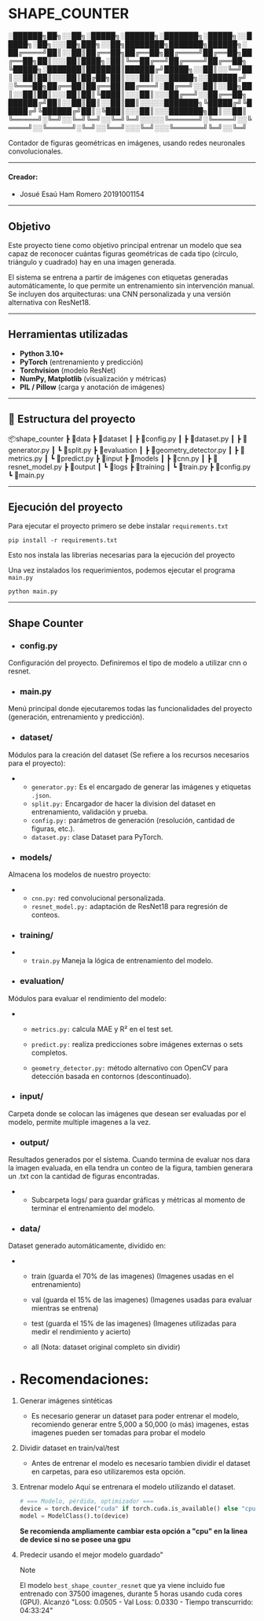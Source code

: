 # SHAPE_COUNTER

░██████╗██╗░░██╗░█████╗░██████╗░███████╗░█████╗░░█████╗░██╗░░░██╗███╗░░██╗████████╗███████╗██████╗░
██╔════╝██║░░██║██╔══██╗██╔══██╗██╔════╝██╔══██╗██╔══██╗██║░░░██║████╗░██║╚══██╔══╝██╔════╝██╔══██╗
╚█████╗░███████║███████║██████╔╝█████╗░░██║░░╚═╝██║░░██║██║░░░██║██╔██╗██║░░░██║░░░█████╗░░██████╔╝
░╚═══██╗██╔══██║██╔══██║██╔═══╝░██╔══╝░░██║░░██╗██║░░██║██║░░░██║██║╚████║░░░██║░░░██╔══╝░░██╔══██╗
██████╔╝██║░░██║██║░░██║██║░░░░░███████╗╚█████╔╝╚█████╔╝╚██████╔╝██║░╚███║░░░██║░░░███████╗██║░░██║
╚═════╝░╚═╝░░╚═╝╚═╝░░╚═╝╚═╝░░░░░╚══════╝░╚════╝░░╚════╝░░╚═════╝░╚═╝░░╚══╝░░░╚═╝░░░╚══════╝╚═╝░░╚═╝

Contador de figuras geométricas en imágenes, usando redes neuronales convolucionales.

___
#### Creador: 
- Josué Esaú Ham Romero             20191001154 
___
## Objetivo

Este proyecto tiene como objetivo principal entrenar un modelo que sea capaz de reconocer cuántas figuras geométricas de cada tipo (círculo, triángulo y cuadrado) hay en una imagen generada.

El sistema se entrena a partir de imágenes con etiquetas generadas automáticamente, lo que permite un entrenamiento sin intervención manual. Se incluyen dos arquitecturas: una CNN personalizada y una versión alternativa con ResNet18.

___

## Herramientas utilizadas

- **Python 3.10+**
- **PyTorch** (entrenamiento y predicción)
- **Torchvision** (modelo ResNet)
- **NumPy, Matplotlib** (visualización y métricas)
- **PIL / Pillow** (carga y anotación de imágenes)

---

## 📁 Estructura del proyecto

📦shape_counter
 ┣ 📂data
 ┣ 📂dataset
 ┃ ┣ 📜config.py
 ┃ ┣ 📜dataset.py
 ┃ ┣ 📜generator.py
 ┃ ┗ 📜split.py
 ┣ 📂evaluation
 ┃ ┣ 📜geometry_detector.py
 ┃ ┣ 📜metrics.py
 ┃ ┗ 📜predict.py
 ┣ 📂input
 ┣ 📂models
 ┃ ┣ 📜cnn.py
 ┃ ┣ 📜resnet_model.py
 ┣ 📂output
 ┃ ┗ 📂logs
 ┣ 📂training
 ┃ ┗ 📜train.py
 ┣ 📜config.py
 ┗ 📜main.py

___

 ## Ejecución del proyecto

Para ejecutar el proyecto primero se debe instalar `requirements.txt`

`pip install -r requirements.txt`

Esto nos instala las librerias necesarias para la ejecución del proyecto

Una vez instalados los requerimientos, podemos ejecutar el programa `main.py`

`python main.py`


___

 ## Shape Counter

- ### config.py
Configuración del proyecto. Definiremos el tipo de modelo a utilizar cnn o resnet.

- ### main.py
Menú principal donde ejecutaremos todas las funcionalidades del proyecto (generación, entrenamiento y predicción).

- ### dataset/
Módulos para la creación del dataset (Se refiere a los recursos necesarios para el proyecto):

-
    -   `generator.py:` Es el encargado de generar las imágenes y etiquetas `.json`.
    -   `split.py:` Encargador de hacer la division del dataset en entrenamiento, validación y prueba.
    -   `config.py:` parámetros de generación (resolución, cantidad de figuras, etc.).
    -   `dataset.py:` clase Dataset para PyTorch.

- ### models/
Almacena los modelos de nuestro proyecto:

-
    -   `cnn.py:` red convolucional personalizada.
    -   `resnet_model.py:` adaptación de ResNet18 para regresión de conteos.

- ### training/
- - `train.py` Maneja la lógica de entrenamiento del modelo.

- ### evaluation/
Módulos para evaluar el rendimiento del modelo:

-
   -  `metrics.py:` calcula MAE y R² en el test set.

   -  `predict.py:` realiza predicciones sobre imágenes externas o sets completos.

   -  `geometry_detector.py:` método alternativo con OpenCV para detección basada en contornos (descontinuado).

- ### input/
Carpeta donde se colocan las imágenes que desean ser evaluadas por el modelo, permite multiple imagenes a la vez.

- ### output/
Resultados generados por el sistema. Cuando termina de evaluar nos dara la imagen evaluada, en ella tendra un conteo de la figura, tambien generara un .txt con la cantidad de figuras encontradas.

 - - Subcarpeta logs/ para guardar gráficas y métricas al momento de terminar el entrenamiento del modelo.

- ### data/
Dataset generado automáticamente, dividido en:

-
  - train (guarda el 70% de las imagenes) (Imagenes usadas en el entrenamiento)

  - val (guarda el 15% de las imagenes) (Imagenes usadas para evaluar mientras se entrena)

  - test (guarda el 15% de las imagenes) (Imagenes utilizadas para medir el rendimiento y acierto)

  - all (Nota: dataset original completo sin dividir)


- # Recomendaciones:

1. Generar imágenes sintéticas
   - Es necesario generar un dataset para poder entrenar el modelo, recomiendo generar entre 5,000 a 50,000 (o más) imagenes, estas imagenes pueden ser tomadas para probar el modelo 
  
2. Dividir dataset en train/val/test
   - Antes de entrenar el modelo es necesario tambien dividir el dataset en carpetas, para eso utilizaremos esta opción.

3. Entrenar modelo
   Aquí se entrenara el modelo utilizando el dataset.
    ```python
    # === Modelo, pérdida, optimizador ===
    device = torch.device("cuda" if torch.cuda.is_available() else "cpu")
    model = ModelClass().to(device)
    ```

    **Se recomienda ampliamente cambiar esta opción a "cpu" en la linea de device si no se posee una gpu**

4. Predecir usando el mejor modelo guardado"

   >[!NOTE]
   >
   >El modelo `best_shape_counter_resnet` que ya viene incluido fue entrenado con 37500 imagenes, durante 5 horas usando cuda cores (GPU).
   >Alcanzó "Loss: 0.0505 - Val Loss: 0.0330 - Tiempo transcurrido: 04:33:24"
